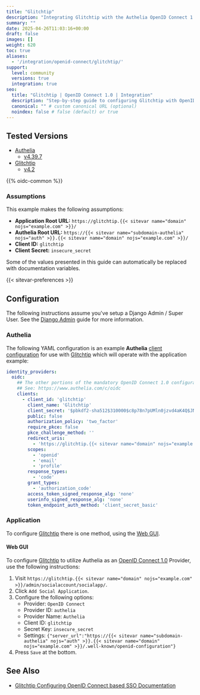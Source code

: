 ```yaml
---
title: "Glitchtip"
description: "Integrating Glitchtip with the Authelia OpenID Connect 1.0 Provider."
summary: ""
date: 2025-04-26T11:03:16+00:00
draft: false
images: []
weight: 620
toc: true
aliases:
  - '/integration/openid-connect/glitchtip/'
support:
  level: community
  versions: true
  integration: true
seo:
  title: "Glitchtip | OpenID Connect 1.0 | Integration"
  description: "Step-by-step guide to configuring Glitchtip with OpenID Connect 1.0 for secure SSO. Enhance your login flow using Authelia’s modern identity management."
  canonical: "" # custom canonical URL (optional)
  noindex: false # false (default) or true
---
```


## Tested Versions

- [Authelia]
  - [v4.39.7](https://github.com/authelia/authelia/releases/tag/v4.39.7)
- [Glitchtip]
  - [v4.2](https://glitchtip.com/blog/2024-11-01-glitchtip-4-2-release)

{{% oidc-common %}}

### Assumptions

This example makes the following assumptions:

- __Application Root URL:__ `https://glitchtip.{{< sitevar name="domain" nojs="example.com" >}}/`
- __Authelia Root URL:__ `https://{{< sitevar name="subdomain-authelia" nojs="auth" >}}.{{< sitevar name="domain" nojs="example.com" >}}/`
- __Client ID:__ `glitchtip`
- __Client Secret:__ `insecure_secret`

Some of the values presented in this guide can automatically be replaced with documentation variables.

{{< sitevar-preferences >}}

## Configuration

The following instructions assume you've setup a Django Admin / Super User. See the
[Django Admin](https://glitchtip.com/documentation/install#django-admin) guide for more information.

### Authelia

The following YAML configuration is an example __Authelia__ [client configuration] for use with [Glitchtip] which will
operate with the application example:

```yaml {title="configuration.yml"}
identity_providers:
  oidc:
    ## The other portions of the mandatory OpenID Connect 1.0 configuration go here.
    ## See: https://www.authelia.com/c/oidc
    clients:
      - client_id: 'glitchtip'
        client_name: 'Glitchtip'
        client_secret: '$pbkdf2-sha512$310000$c8p78n7pUMln0jzvd4aK4Q$JNRBzwAo0ek5qKn50cFzzvE9RXV88h1wJn5KGiHrD0YKtZaR/nCb2CJPOsKaPK0hjf.9yHxzQGZziziccp6Yng'  # The digest of 'insecure_secret'.
        public: false
        authorization_policy: 'two_factor'
        require_pkce: false
        pkce_challenge_method: ''
        redirect_uris:
          - 'https://glitchtip.{{< sitevar name="domain" nojs="example.com" >}}/accounts/authelia/login/callback/'
        scopes:
          - 'openid'
          - 'email'
          - 'profile'
        response_types:
          - 'code'
        grant_types:
          - 'authorization_code'
        access_token_signed_response_alg: 'none'
        userinfo_signed_response_alg: 'none'
        token_endpoint_auth_method: 'client_secret_basic'
```

### Application

To configure [Glitchtip] there is one method, using the [Web GUI](#web-gui).

#### Web GUI

To configure [Glitchtip] to utilize Authelia as an [OpenID Connect 1.0] Provider, use the following instructions:

1. Visit `https://glitchtip.{{< sitevar name="domain" nojs="example.com" >}}/admin/socialaccount/socialapp/`.
2. Click `Add Social Application`.
3. Configure the following options:
   - Provider: `OpenID Connect`
   - Provider ID: `authelia`
   - Provider Name: `Authelia`
   - Client ID: `glitchtip`
   - Secret Key: `insecure_secret`
   - Settings: `{"server_url":"https://{{< sitevar name="subdomain-authelia" nojs="auth" >}}.{{< sitevar name="domain" nojs="example.com" >}}/.well-known/openid-configuration"}`
6. Press `Save` at the bottom.

## See Also

- [Glitchtip Configuring OpenID Connect based SSO Documentation](https://glitchtip.com/documentation/install#configuring-openid-connect-based-sso)

[Authelia]: https://www.authelia.com
[Glitchtip]: https://glitchtip.com/
[OpenID Connect 1.0]: ../../introduction.md
[client configuration]: ../../../../configuration/identity-providers/openid-connect/clients.md
